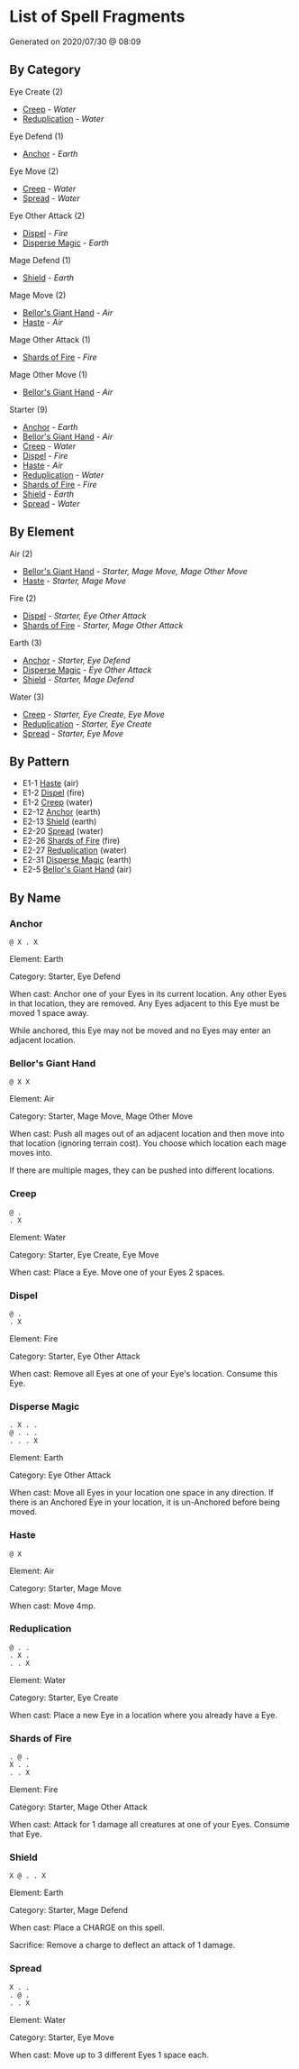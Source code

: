 # List of Spell Fragments

Generated on 2020/07/30 @ 08:09

## By Category

Eye Create (2)

* [Creep](#creep) - _Water_
* [Reduplication](#reduplication) - _Water_

Eye Defend (1)

* [Anchor](#anchor) - _Earth_

Eye Move (2)

* [Creep](#creep) - _Water_
* [Spread](#spread) - _Water_

Eye Other Attack (2)

* [Dispel](#dispel) - _Fire_
* [Disperse Magic](#disperse-magic) - _Earth_

Mage Defend (1)

* [Shield](#shield) - _Earth_

Mage Move (2)

* [Bellor's Giant Hand](#bellor's-giant-hand) - _Air_
* [Haste](#haste) - _Air_

Mage Other Attack (1)

* [Shards of Fire](#shards-of-fire) - _Fire_

Mage Other Move (1)

* [Bellor's Giant Hand](#bellor's-giant-hand) - _Air_

Starter (9)

* [Anchor](#anchor) - _Earth_
* [Bellor's Giant Hand](#bellor's-giant-hand) - _Air_
* [Creep](#creep) - _Water_
* [Dispel](#dispel) - _Fire_
* [Haste](#haste) - _Air_
* [Reduplication](#reduplication) - _Water_
* [Shards of Fire](#shards-of-fire) - _Fire_
* [Shield](#shield) - _Earth_
* [Spread](#spread) - _Water_

## By Element

Air (2)

* [Bellor's Giant Hand](#bellor's-giant-hand) - _Starter, Mage Move, Mage Other Move_
* [Haste](#haste) - _Starter, Mage Move_

Fire (2)

* [Dispel](#dispel) - _Starter, Eye Other Attack_
* [Shards of Fire](#shards-of-fire) - _Starter, Mage Other Attack_

Earth (3)

* [Anchor](#anchor) - _Starter, Eye Defend_
* [Disperse Magic](#disperse-magic) - _Eye Other Attack_
* [Shield](#shield) - _Starter, Mage Defend_

Water (3)

* [Creep](#creep) - _Starter, Eye Create, Eye Move_
* [Reduplication](#reduplication) - _Starter, Eye Create_
* [Spread](#spread) - _Starter, Eye Move_

## By Pattern

* E1-1 [Haste](#haste) (air)
* E1-2 [Dispel](#dispel) (fire)
* E1-2 [Creep](#creep) (water)
* E2-12 [Anchor](#anchor) (earth)
* E2-13 [Shield](#shield) (earth)
* E2-20 [Spread](#spread) (water)
* E2-26 [Shards of Fire](#shards-of-fire) (fire)
* E2-27 [Reduplication](#reduplication) (water)
* E2-31 [Disperse Magic](#disperse-magic) (earth)
* E2-5 [Bellor's Giant Hand](#bellor's-giant-hand) (air)

## By Name

### Anchor
```
@ X . X
```
Element: Earth

Category: Starter, Eye Defend

When cast: Anchor one of your Eyes in its current location. Any other Eyes in that location, they are removed. Any Eyes adjacent to this Eye must be moved 1 space away.

While anchored, this Eye may not be moved and no Eyes may enter an adjacent location.

### Bellor's Giant Hand
```
@ X X
```
Element: Air

Category: Starter, Mage Move, Mage Other Move

When cast: Push all mages out of an adjacent location and then move into that location (ignoring terrain cost). You choose which location each mage moves into.

If there are multiple mages, they can be pushed into different locations.

### Creep
```
@ .
. X
```
Element: Water

Category: Starter, Eye Create, Eye Move

When cast: Place a Eye. Move one of your Eyes 2 spaces.

### Dispel
```
@ .
. X
```
Element: Fire

Category: Starter, Eye Other Attack

When cast: Remove all Eyes at one of your Eye's location. Consume this Eye.

### Disperse Magic
```
. X . .
@ . . .
. . . X
```
Element: Earth

Category: Eye Other Attack

When cast: Move all Eyes in your location one space in any direction. If there is an Anchored Eye in your location, it is un-Anchored before being moved.

### Haste
```
@ X
```
Element: Air

Category: Starter, Mage Move

When cast: Move 4mp.

### Reduplication
```
@ . .
. X .
. . X
```
Element: Water

Category: Starter, Eye Create

When cast: Place a new Eye in a location where you already have a Eye.

### Shards of Fire
```
. @ .
X . .
. . X
```
Element: Fire

Category: Starter, Mage Other Attack

When cast: Attack for 1 damage all creatures at one of your Eyes. Consume that Eye.

### Shield
```
X @ . . X
```
Element: Earth

Category: Starter, Mage Defend

When cast: Place a CHARGE on this spell.

Sacrifice: Remove a charge to deflect an attack of 1 damage.

### Spread
```
X . .
. @ .
. . X
```
Element: Water

Category: Starter, Eye Move

When cast: Move up to 3 different Eyes 1 space each.

